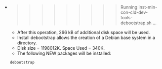 * >>>>>>>>> Running inst-min-con-cld-dev-tools-debootstrap.sh ...
  * After this operation, 266 kB of additional disk space will be used.
  * Install debootstrap allows the creation of a Debian base system in a directory.
  * Disk size = 1198012K. Space Used = 340K.
  * The following NEW packages will be installed:
  ```bash
  debootstrap
  ```
